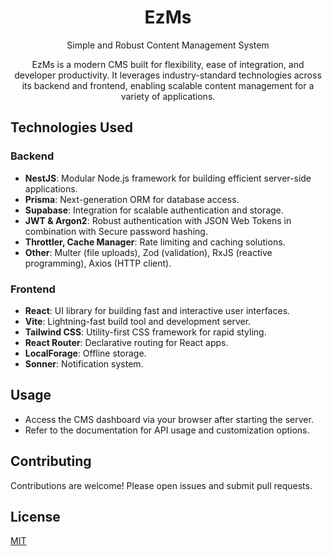 <div align="center">
<h1> EzMs </h1>
<p> Simple and Robust Content Management System</p>
<p>
EzMs is a modern CMS built for flexibility, ease of integration, and developer productivity. It leverages industry-standard technologies across its backend and frontend, enabling scalable content management for a variety of applications.
</p>
</div>

## Technologies Used

### Backend
- **NestJS**: Modular Node.js framework for building efficient server-side applications.
- **Prisma**: Next-generation ORM for database access.
- **Supabase**: Integration for scalable authentication and storage.
- **JWT & Argon2**: Robust authentication with JSON Web Tokens in combination with Secure password hashing.
- **Throttler, Cache Manager**: Rate limiting and caching solutions.
- **Other**: Multer (file uploads), Zod (validation), RxJS (reactive programming), Axios (HTTP client).

### Frontend
- **React**: UI library for building fast and interactive user interfaces.
- **Vite**: Lightning-fast build tool and development server.
- **Tailwind CSS**: Utility-first CSS framework for rapid styling.
- **React Router**: Declarative routing for React apps.
- **LocalForage**: Offline storage.
- **Sonner**: Notification system.

## Usage

- Access the CMS dashboard via your browser after starting the server.
- Refer to the documentation for API usage and customization options.

## Contributing

Contributions are welcome! Please open issues and submit pull requests.

## License

[MIT](LICENSE)
